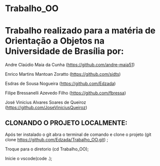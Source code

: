 # Trabalho_OO
# Trabalho realizado para a matéria de Orientação a Objetos na Universidade de Brasília por: 

Andre Claúdio Maia da Cunha (https://github.com/andre-maia51)

Enrico Martins Mantoan Zoratto (https://github.com/sidts)

Esdras de Sousa Nogueira (https://github.com/Edzada)

Filipe Bressanelli Azevedo Filho (https://github.com/fbressa)

José Vinicius Alvares Soares de Queiroz (https://github.com/JoseViniciusQueiroz)
## CLONANDO O PROJETO LOCALMENTE:
Após ter instalado o git abra o terminal de comando e clone o projeto (git clone https://github.com/Edzada/Trabalho_OO.git) ;

Troque para o diretorio (cd Trabalho_OO);

Inicie o vscode(code .);